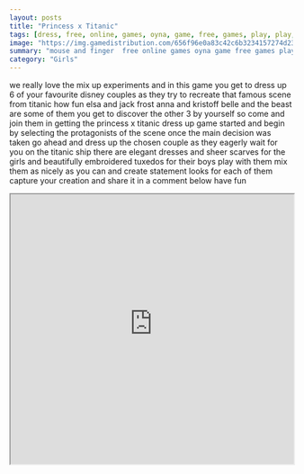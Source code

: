 ```yaml
---
layout: posts
title: "Princess x Titanic"
tags: [dress, free, online, games, oyna, game, free, games, play, play, games]
image: "https://img.gamedistribution.com/656f96e0a83c42c6b3234157274d2369.jpg"
summary: "mouse and finger  free online games oyna game free games play play games"
category: "Girls"
---
```


we really love the mix up experiments and in this game you get to dress up 6 of your favourite disney couples as they try to recreate that famous scene from titanic how fun elsa and jack frost anna and kristoff belle and the beast are some of them you get to discover the other 3 by yourself so come and join them in getting the princess x titanic dress up game started and begin by selecting the protagonists of the scene once the main decision was taken go ahead and dress up the chosen couple as they eagerly wait for you on the titanic ship there are elegant dresses and sheer scarves for the girls and beautifully embroidered tuxedos for their boys play with them mix them as nicely as you can and create statement looks for each of them capture your creation and share it in a comment below have fun

<iframe width="100%" height="480px;" src="https://html5.gamedistribution.com/656f96e0a83c42c6b3234157274d2369/"></iframe>